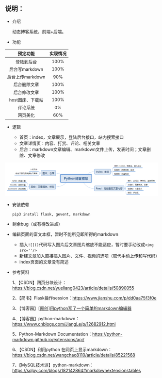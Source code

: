 
## 说明：

- 介绍

  动态博客系统，前端+后端。
  
- 功能

|     预定功能     | 实现情况 |
| :--------------: | :------: |
|    登陆到后台    |   100%   |
|  后台写markdown  |   100%   |
| 后台上传markdown |   90%    |
|   后台删除文章   |   100%   |
|   后台修改文章   |   100%   |
| host图床、下载站 |   100%   |
|     评论系统     |    0%    |
|     网页美化     |   60%    |

- 逻辑

  - 首页：index，文章展示，登陆后台接口，站内搜索接口
  - 文章详情页：内容、打赏、评论、相关文章
  - 后台：markdown文章编辑、markdown文件上传，发表时间；文章删除、文章修改

![Python博客框架导图](Python博客框架导图.png)



- 安装依赖

  ```shell
  pip3 install flask, gevent, markdown
  ```

- 剩余bug（或有待改进点）
- 编辑页面的富文本框，暂时不能所见即所得的markdown
  - 插入`![]()`代码写入图片后文章图片缩放不能适应，暂时要手动改成`<img src=''/>`
  - 新建文章加入直接插入图片、文件、视频的选项（取代手动上传和写代码）
  - index页面的文章没有简述

- 参考资料

  1、【CSDN】网页分块设计：https://blog.csdn.net/yueliang0423/article/details/50890055
  
  2、【简书】Flask操作session：https://www.jianshu.com/p/dd0aa75f3f0e
  
  3、【博客园】[[原创\]用python写了一个简单的markdown编辑器](https://www.cnblogs.com/Mr_wolong/p/4097508.html)
  
  4、【博客园】python-markdown：https://www.cnblogs.com/JiangLe/p/12682912.html
  
  5、Python-Markdown Documentation：https://python-markdown.github.io/extensions/api/
  
  6、【CSDN】利用python 在网页上显示markdown：https://blog.csdn.net/wangchao8110/article/details/85221568
  
  7、【MySQL技术派】python-markdown：https://sqlpy.com/blogs/182142864#markdownextensionstables